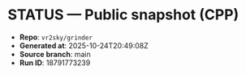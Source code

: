 # STATUS — Public snapshot (CPP)

- **Repo**: `vr2sky/grinder`
- **Generated at**: 2025-10-24T20:49:08Z
- **Source branch**: main
- **Run ID**: 18791773239

